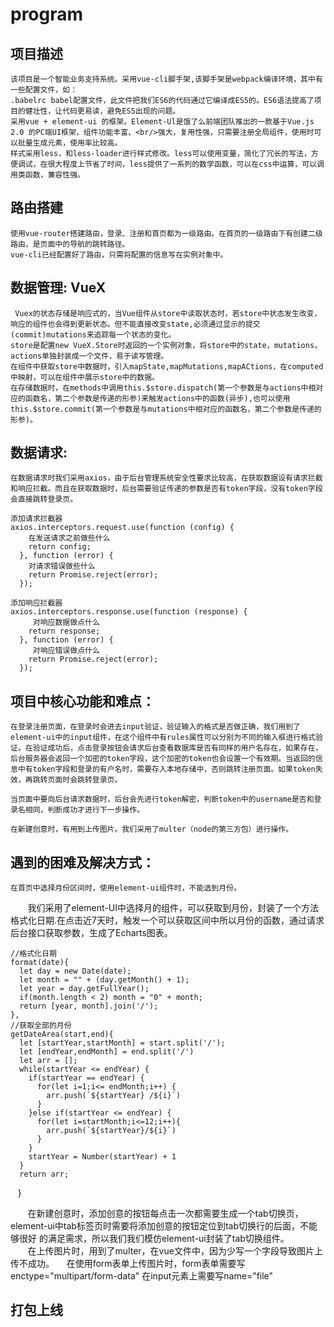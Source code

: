 # program

项目描述
-------
    该项目是一个智能业务支持系统。采用vue-cli脚手架,该脚手架是webpack编译环境，其中有一些配置文件，如：
    .babelrc babel配置文件，此文件把我们ES6的代码通过它编译成ES5的。ES6语法提高了项目的健壮性，让代码更易读，避免ES5出现的问题。
    采用vue + element-ui 的框架。Element-Ul是饿了么前端团队推出的一款基于Vue.js 2.0 的PC端UI框架，组件功能丰富、<br/>强大，复用性强，只需要注册全局组件，使用时可以批量生成元素，使用率比较高。
    样式采用less，和less-loader进行样式修改。less可以使用变量，简化了冗长的写法，方便调试，在很大程度上节省了时间，less提供了一系列的数学函数，可以在css中运算，可以调用类函数，兼容性强。

路由搭建
-------
    使用vue-router搭建路由，登录、注册和首页都为一级路由。在首页的一级路由下有创建二级路由，是页面中的导航的跳转路径。
    vue-cli已经配置好了路由，只需将配置的信息写在实例对象中。
    
数据管理: VueX
--------
     Vuex的状态存储是响应式的，当Vue组件从store中读取状态时，若store中状态发生改变，响应的组件也会得到更新状态。但不能直接改变state,必须通过显示的提交(commit)mutations来追踪每一个状态的变化。
    store是配置new VueX.Store时返回的一个实例对象，将store中的state，mutations，actions单独封装成一个文件，易于读写管理。
    在组件中获取store中数据时，引入mapState,mapMutations,mapACtions，在computed中映射，可以在组件中展示store中的数据。
    在存储数据时，在methods中调用this.$store.dispatch(第一个参数是与actions中相对应的函数名，第二个参数是传递的形参)来触发actions中的函数(异步),也可以使用this.$store.commit(第一个参数是与mutations中相对应的函数名，第二个参数是传递的形参)。


数据请求:
-----
    在数据请求时我们采用axios，由于后台管理系统安全性要求比较高，在获取数据设有请求拦截和响应拦截。而且在获取数据时，后台需要验证传递的参数是否有token字段，没有token字段会直接跳转登录页。

    添加请求拦截器
    axios.interceptors.request.use(function (config) {
        在发送请求之前做些什么
        return config;
      }, function (error) {
        对请求错误做些什么
        return Promise.reject(error);
      });

    添加响应拦截器
    axios.interceptors.response.use(function (response) {
         对响应数据做点什么
        return response;
      }, function (error) {
         对响应错误做点什么
        return Promise.reject(error);
      });


项目中核心功能和难点：
--------
    在登录注册页面，在登录时会进去input验证，验证输入的格式是否做正确，我们用到了element-ui中的input组件，在这个组件中有rules属性可以分别为不同的输入框进行格式验证。在验证成功后，点击登录按钮会请求后台查看数据库是否有同样的用户名存在，如果存在，后台服务器会返回一个加密的token字段，这个加密的token也会设置一个有效期。当返回的信息中有token字段和登录的有户名时，需要存入本地存储中，否则跳转注册页面。如果token失效，再跳转页面时会跳转登录页。

    当页面中要向后台请求数据时，后台会先进行token解密，判断token中的username是否和登录名相同，判断成功才进行下一步操作。

    在新建创意时，有用到上传图片。我们采用了multer（node的第三方包）进行操作。

遇到的困难及解决方式：
----
    在首页中选择月份区间时，使用element-ui组件时，不能选到月份。
        我们采用了element-UI中选择月的组件，可以获取到月份，封装了一个方法格式化日期.在点击近7天时，触发一个可以获取区间中所以月份的函数，通过请求后台接口获取参数，生成了Echarts图表。
        
    //格式化日期
    format(date){
      let day = new Date(date);
      let month = "" + (day.getMonth() + 1);
      let year = day.getFullYear();
      if(month.length < 2) month = "0" + month;
      return [year, month].join('/');
    },
    //获取全部的月份
    getDateArea(start,end){
      let [startYear,startMonth] = start.split('/');
      let [endYear,endMonth] = end.split('/')
      let arr = [];
      while(startYear <= endYear) {
        if(startYear == endYear) {
          for(let i=1;i<= endMonth;i++) {
            arr.push(`${startYear} /${i}`)
          }
        }else if(startYear <= endYear) {
          for(let i=startMonth;i<=12;i++){
            arr.push(`${startYear}/${i}`)
          }
        }
        startYear = Number(startYear) + 1
      }
      return arr;
    }
    
    
        在新建创意时，添加创意的按钮每点击一次都需要生成一个tab切换页，element-ui中tab标签页时需要将添加创意的按钮定位到tab切换行的后面，不能够很好  的满足需求，所以我们我们模仿element-ui封装了tab切换组件。<br/>
    
    在上传图片时，用到了multer，在vue文件中，因为少写一个字段导致图片上传不成功。
        在使用form表单上传图片时，form表单需要写enctype="multipart/form-data" 在input元素上需要写name="file"

打包上线
----
 
